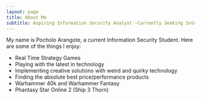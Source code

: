 ```yaml
---
layout: page
title: About Me
subtitle: Aspiring Information Security Analyst -Currently Seeking Internship Summer 2021!-
---
```


My name is Pocholo Arangote, a current Information Security Student. Here are some of the things I enjoy:

- Real Time Strategy Games
- Playing with the latest in technology
- Implementing creative solutions with weird and quirky technology
- Finding the absolute best price/performance products
- Warhammer 40k and Warhammer Fantasy
- Phantasy Star Online 2 (Ship 3 Thorn)


